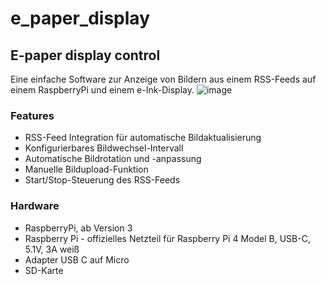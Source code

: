 # e_paper_display
## E-paper display control

Eine einfache Software zur Anzeige von Bildern aus einem RSS-Feeds auf einem RaspberryPi und einem e-Ink-Display.
![image](https://github.com/user-attachments/assets/3992d382-a7c0-49ac-8e02-60ed7cf0a7af)

### Features
- RSS-Feed Integration für automatische Bildaktualisierung
- Konfigurierbares Bildwechsel-Intervall
- Automatische Bildrotation und -anpassung
- Manuelle Bildupload-Funktion
- Start/Stop-Steuerung des RSS-Feeds

### Hardware
- RaspberryPi, ab Version 3
- Raspberry Pi - offizielles Netzteil für Raspberry Pi 4 Model B, USB-C, 5.1V, 3A weiß
- Adapter USB C auf Micro
- SD-Karte
